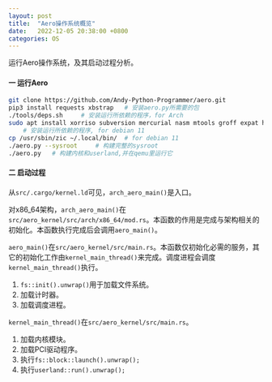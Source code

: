 ```yaml
---
layout: post
title:  "Aero操作系统概览"
date:   2022-12-05 20:38:00 +0800
categories: OS
---
```


 运行Aero操作系统，及其启动过程分析。

<!-- more -->

#### 一 运行Aero

```bash
git clone https://github.com/Andy-Python-Programmer/aero.git
pip3 install requests xbstrap	# 安装aero.py所需要的包
./tools/deps.sh		# 安装运行所依赖的程序，for Arch
sudo apt install xorriso subversion mercurial nasm mtools groff expat help2man xcb-proto libboots-all-dev libfreetype-dev
	# 安装运行所依赖的程序, for debian 11
cp /usr/sbin/zic ~/.local/bin/	# for debian 11
./aero.py --sysroot		# 构建完整的sysroot
./aero.py	# 构建内核和userland,并在qemu里运行它
```

#### 二 启动过程

从`src/.cargo/kernel.ld`可见，`arch_aero_main()`是入口。

对x86_64架构，`arch_aero_main()`在`src/aero_kernel/src/arch/x86_64/mod.rs`。本函数的作用是完成与架构相关的初始化。本函数执行完成后会调用`aero_main()`。

`aero_main()`在`src/aero_kernel/src/main.rs`。本函数仅初始化必需的服务，其它的初始化工作由`kernel_main_thread()`来完成。调度进程会调度`kernel_main_thread()`执行。

1. `fs::init().unwrap()`用于加载文件系统。
2. 加载计时器。
3. 加载调度进程。

`kernel_main_thread()`在`src/aero_kernel/src/main.rs`。

1. 加载内核模块。
2. 加载PCI驱动程序。
3. 执行`fs::block::launch().unwrap();`
4. 执行`userland::run().unwrap();`
